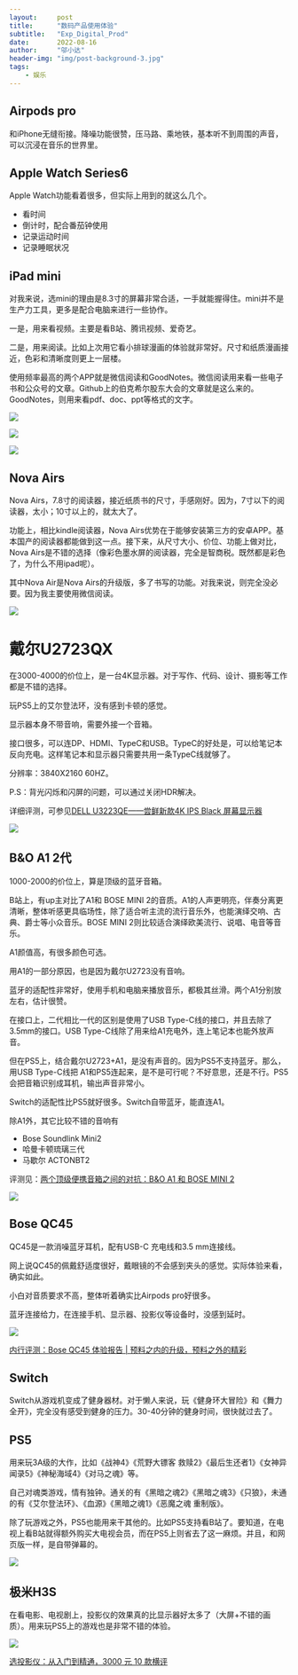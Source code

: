 ```yaml
---
layout:     post
title:      "数码产品使用体验"
subtitle:   "Exp_Digital_Prod"
date:       2022-08-16
author:     "邬小达"
header-img: "img/post-background-3.jpg"
tags:
    - 娱乐
---
```


## Airpods pro

和iPhone无缝衔接。降噪功能很赞，压马路、乘地铁，基本听不到周围的声音，可以沉浸在音乐的世界里。

## Apple Watch Series6

Apple Watch功能看着很多，但实际上用到的就这么几个。

* 看时间
* 倒计时，配合番茄钟使用
* 记录运动时间
* 记录睡眠状况

## iPad mini

对我来说，选mini的理由是8.3寸的屏幕非常合适，一手就能握得住。mini并不是生产力工具，更多是配合电脑来进行一些协作。

一是，用来看视频。主要是看B站、腾讯视频、爱奇艺。

二是，用来阅读。比如上次用它看小排球漫画的体验就非常好。尺寸和纸质漫画接近，色彩和清晰度则更上一层楼。

使用频率最高的两个APP就是微信阅读和GoodNotes。微信阅读用来看一些电子书和公众号的文章。Github上的伯克希尔股东大会的文章就是这么来的。GoodNotes，则用来看pdf、doc、ppt等格式的文字。

![](https://s2.loli.net/2022/08/16/svilSp4IK2LFBZG.jpg)

![](https://s2.loli.net/2022/08/16/9zTbO3CAYHWfhw6.jpg)

![](https://s2.loli.net/2022/08/16/G7uEdyKVvTF1oMn.jpg)

## Nova Airs

Nova Airs，7.8寸的阅读器，接近纸质书的尺寸，手感刚好。因为，7寸以下的阅读器，太小；10寸以上的，就太大了。

功能上，相比kindle阅读器，Nova Airs优势在于能够安装第三方的安卓APP。基本国产的阅读器都能做到这一点。接下来，从尺寸大小、价位、功能上做对比，Nova Airs是不错的选择（像彩色墨水屏的阅读器，完全是智商税。既然都是彩色了，为什么不用ipad呢）。

其中Nova Air是Nova Airs的升级版，多了书写的功能。对我来说，则完全没必要。因为我主要使用微信阅读。

![](https://s2.loli.net/2022/08/16/D5xTNm91cEVf2nv.jpg)

# 戴尔U2723QX

在3000-4000的价位上，是一台4K显示器。对于写作、代码、设计、摄影等工作都是不错的选择。

玩PS5上的艾尔登法环，没有感到卡顿的感觉。

显示器本身不带音响，需要外接一个音箱。

接口很多，可以连DP、HDMI、TypeC和USB。TypeC的好处是，可以给笔记本反向充电。这样笔记本和显示器只需要共用一条TypeC线就够了。

分辨率：3840X2160 60HZ。

P.S：背光闪烁和闪屏的问题，可以通过关闭HDR解决。

详细评测，可参见[DELL U3223QE——尝鲜新款4K IPS Black 屏幕显示器](https://post.smzdm.com/p/a3dq9w2d/)

![](https://s2.loli.net/2022/08/16/F18kpsJ7NvPU4yX.png)

## B&O A1 2代

1000-2000的价位上，算是顶级的蓝牙音箱。

B站上，有up主对比了A1和 BOSE MINI 2的音质。A1的人声更明亮，伴奏分离更清晰，整体听感更具临场性，除了适合听主流的流行音乐外，也能演绎交响、古典、爵士等小众音乐。BOSE MINI 2则比较适合演绎欧美流行、说唱、电音等音乐。

A1颜值高，有很多颜色可选。

用A1的一部分原因，也是因为戴尔U2723没有音响。

蓝牙的适配性非常好，使用手机和电脑来播放音乐，都极其丝滑。两个A1分别放左右，估计很赞。

在接口上，二代相比一代的区别是使用了USB Type-C线的接口，并且去除了3.5mm的接口。USB Type-C线除了用来给A1充电外，连上笔记本也能外放声音。

但在PS5上，结合戴尔U2723+A1，是没有声音的。因为PS5不支持蓝牙。那么，用USB Type-C线把 A1和PS5连起来，是不是可行呢？不好意思，还是不行。PS5会把音箱识别成耳机，输出声音非常小。

Switch的适配性比PS5就好很多。Switch自带蓝牙，能直连A1。

除A1外，其它比较不错的音响有

* Bose Soundlink Mini2
* 哈曼卡顿琉璃三代
* 马歇尔 ACTONBT2

评测见：[两个顶级便携音箱之间的对抗：B&O A1 和 BOSE MINI 2](https://www.bilibili.com/video/BV1aW41147Fd?spm_id_from=333.337.search-card.all.click&vd_source=48be41d3beaefff0baa2371c3e2895e9)

![](https://s2.loli.net/2022/08/16/dsfMZexQLcwiTJU.webp)

## Bose QC45

QC45是一款消噪蓝牙耳机，配有USB-C 充电线和3.5 mm连接线。

网上说QC45的佩戴舒适度很好，戴眼镜的不会感到夹头的感觉。实际体验来看，确实如此。

小白对音质要求不高，整体听着确实比Airpods pro好很多。

蓝牙连接给力，在连接手机、显示器、投影仪等设备时，没感到延时。

![](https://s2.loli.net/2022/08/16/tdqolucvjzZbNWA.png)

[内行评测：Bose QC45 体验报告 | 预料之内的升级，预料之外的精彩](https://post.smzdm.com/p/a0dmz7v8/)

## Switch

Switch从游戏机变成了健身器材。对于懒人来说，玩《健身环大冒险》和《舞力全开》，完全没有感受到健身的压力。30-40分钟的健身时间，很快就过去了。

## PS5

用来玩3A级的大作，比如《战神4》《荒野大镖客 救赎2》《最后生还者1》《女神异闻录5》《神秘海域4》《对马之魂》等。

自己对魂类游戏，情有独钟。通关的有《黑暗之魂2》《黑暗之魂3》《只狼》，未通的有《艾尔登法环》、《血源》《黑暗之魂1》《恶魔之魂 重制版》。

除了玩游戏之外，PS5也能用来干其他的。比如PS5支持看B站了。要知道，在电视上看B站就得额外购买大电视会员，而在PS5上则省去了这一麻烦。并且，和网页版一样，是自带弹幕的。

![](https://s2.loli.net/2022/08/16/bGd9rVCzPAjlfks.jpg)

## 极米H3S

在看电影、电视剧上，投影仪的效果真的比显示器好太多了（大屏+不错的画质）。用来玩PS5上的游戏也是非常不错的体验。

![](https://s2.loli.net/2022/08/16/IFtgjpYsDZRif1B.jpg)

[选投影仪：从入门到精通，3000 元 10 款横评](https://www.bilibili.com/video/BV13L4y1n7WQ?spm_id_from=333.337.search-card.all.click&vd_source=48be41d3beaefff0baa2371c3e2895e9)
